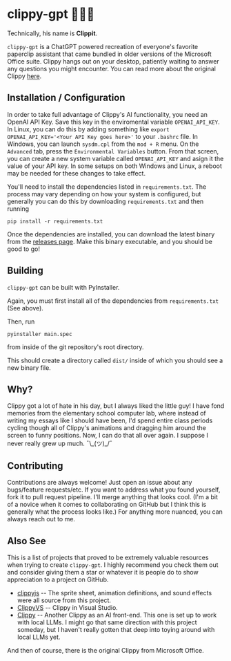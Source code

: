 # clippy-gpt 📎📎📎
Technically, his name is **Clippit**.

`clippy-gpt` is a ChatGPT powered recreation of everyone's favorite paperclip assistant that came bundled in older versions of the Microsoft Office suite. Clippy hangs out on your desktop, patiently waiting to answer any questions you might encounter. You can read more about the original Clippy [here](https://en.wikipedia.org/wiki/Office_Assistant).

## Installation / Configuration
In order to take full advantage of Clippy's AI functionality, you need an OpenAI API Key. Save this key in the enviromental variable `OPENAI_API_KEY`. In Linux, you can do this by adding something like `export OPENAI_API_KEY='<Your API Key goes here>'` to your `.bashrc` file. In Windows, you can launch `sysdm.cpl` from the `mod + R` menu. On the `Advanced` tab, press the `Environmental Variables` button. From that screen, you can create a new system variable called `OPENAI_API_KEY` and asign it the value of your API key. In some setups on both Windows and Linux, a reboot may be needed for these changes to take effect.

You'll need to install the dependencies listed in `requirements.txt`. The process may vary depending on how your system is configured, but generally you can do this by downloading `requirements.txt` and then running

```
pip install -r requirements.txt
```

Once the dependencies are installed, you can download the latest binary from the [releases page](https://github.com/joshuaDeal/clippy-gpt/releases). Make this binary executable, and you should be good to go!

## Building
`clippy-gpt` can be built with PyInstaller.

Again, you must first install all of the dependencies from `requirements.txt` (See above).

Then, run

```
pyinstaller main.spec
```

from inside of the git repository's root directory.

This should create a directory called `dist/` inside of which you should see a new binary file.

## Why?
Clippy got a lot of hate in his day, but I always liked the little guy! I have fond memories from the elementary school computer lab, where instead of writing my essays like I should have been, I'd spend entire class periods cycling though all of Clippy's animations and dragging him around the screen to funny positions. Now, I can do that all over again. I suppose I never really grew up much. ¯\\\_(ツ)\_/¯

## Contributing
Contributions are always welcome! Just open an issue about any bugs/feature requests/etc. If you want to address what you found yourself, fork it to pull request pipeline. I'll merge anything that looks cool. (I'm a bit of a novice when it comes to collaborating on GitHub but I think this is generally what the process looks like.) For anything more nuanced, you can always reach out to me.

## Also See
This is a list of projects that proved to be extremely valuable resources when trying to create `clippy-gpt`. I highly recommend you check them out and consider giving them a star or whatever it is people do to show appreciation to a project on GitHub.
- [clippyjs](https://github.com/pi0/clippyjs) -- The sprite sheet, animation definitions, and sound effects were all source from this project.
- [ClippyVS](https://github.com/tanathos/ClippyVS) -- Clippy in Visual Studio.
- [Clippy](https://github.com/felixrieseberg/clippy) -- Another Clippy as an AI front-end. This one is set up to work with local LLMs. I might go that same direction with this project someday, but I haven't really gotten that deep into toying around with local LLMs yet.

And then of course, there is the original Clippy from Microsoft Office.
